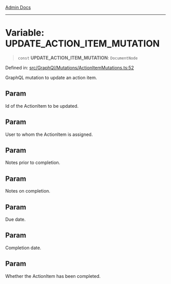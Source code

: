 [Admin Docs](/)

***

# Variable: UPDATE\_ACTION\_ITEM\_MUTATION

> `const` **UPDATE\_ACTION\_ITEM\_MUTATION**: `DocumentNode`

Defined in: [src/GraphQl/Mutations/ActionItemMutations.ts:52](https://github.com/syedali237/talawa-admin/blob/dd4a08e622d0fa38bcf9758a530e8cdf917dbac8/src/GraphQl/Mutations/ActionItemMutations.ts#L52)

GraphQL mutation to update an action item.

## Param

Id of the ActionItem to be updated.

## Param

User to whom the ActionItem is assigned.

## Param

Notes prior to completion.

## Param

Notes on completion.

## Param

Due date.

## Param

Completion date.

## Param

Whether the ActionItem has been completed.
